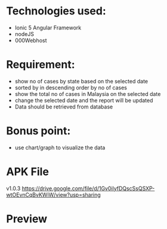 
# Technologies used:
* Ionic 5 Angular Framework
* nodeJS
* 000Webhost

# Requirement:
* show no of cases by state based on the selected date
* sorted by in descending order by no of cases
* show the total no of cases in Malaysia on the selected date
* change the selected date and the report will be updated 
* Data should be retrieved from database 

# Bonus point:
* use chart/graph to visualize the data

# APK File
v1.0.3 
https://drive.google.com/file/d/1Gv0ilyfDQscSsQSXP-wtOEvnCqBvKWiW/view?usp=sharing

# Preview




